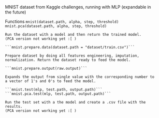MNIST dataset from Kaggle challenges, running with MLP (expandable in the future)

Functions
	```mnist(dataset.path, alpha, step, threshold)```
	```mnist.pca(dataset.path, alpha, step, threshold)```

	Run the dataset with a model and then return the trained model.
	(PCA version not working yet :[ )

	```mnist.prepare.data(dataset.path = "dataset/train.csv")```
	
	Prepare dataset by doing all features engineering, imputation, normalization. Return the dataset ready to feed the model.
	
	```mnist.prepare.output(raw.output)```

	Expands the output from single value with the corresponding number to a vector of 1's and 0's to feed the model.

	```mnist.test(mlp, test.path, output.path)```
	```mnist.pca.test(mlp, test.path, output.path)```

	Run the test set with a the model and create a .csv file with the results.
	(PCA version not working yet :[ )
